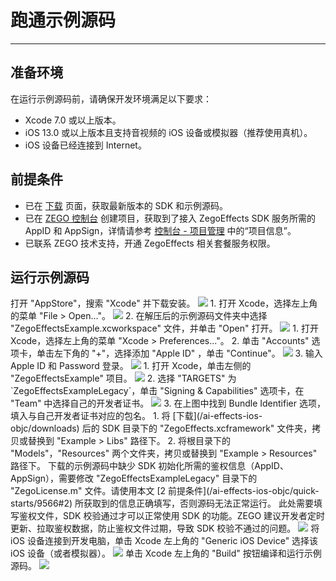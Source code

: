 
# 跑通示例源码

---

## 准备环境

在运行示例源码前，请确保开发环境满足以下要求：

* Xcode 7.0 或以上版本。
* iOS 13.0 或以上版本且支持音视频的 iOS 设备或模拟器（推荐使用真机）。
* iOS 设备已经连接到 Internet。

## 前提条件

- 已在 [下载](/ai-effects-ios-objc/downloads) 页面，获取最新版本的 SDK 和示例源码。
- 已在 [ZEGO 控制台](https://console.zego.im) 创建项目，获取到了接入 ZegoEffects SDK 服务所需的 AppID 和 AppSign，详情请参考 [控制台 - 项目管理](https://doc-zh.zego.im/article/12107) 中的“项目信息”。
- 已联系 ZEGO 技术支持，开通 ZegoEffects 相关套餐服务权限。

## 运行示例源码

<Steps>
<Step title="安装 Xcode">
打开 "AppStore"，搜索 "Xcode" 并下载安装。
<Frame width="512" height="auto" caption=""><img src="https://doc-media.zego.im/sdk-doc/Pics/iOS/ZegoExpressEngine/Common/appstore-xcode.png" /></Frame>
</Step>
<Step title="打开示例项目">
1. 打开 Xcode，选择左上角的菜单 "File > Open..."。
<Frame width="512" height="auto" caption=""><img src="https://doc-media.zego.im/sdk-doc/Pics/iOS/ZegoExpressEngine/Common/xcode-open-file.png" /></Frame>
2. 在解压后的示例源码文件夹中选择 "ZegoEffectsExample.xcworkspace" 文件，并单击 "Open" 打开。
<Frame width="512" height="auto" caption=""><img src="https://doc-media.zego.im/sdk-doc/Pics/ZegoEffects/Apple/effects_xcode_select_file.png" /></Frame>
</Step>
<Step title="登录开发者账号">
1. 打开 Xcode，选择左上角的菜单 "Xcode > Preferences..."。
2. 单击 "Accounts" 选项卡，单击左下角的 "+"，选择添加 "Apple ID" ，单击 "Continue"。
<Frame width="512" height="auto" caption=""><img src="https://doc-media.zego.im/sdk-doc/Pics/iOS/ZegoExpressEngine/Common/xcode-account.png" /></Frame>
3. 输入 Apple ID 和 Password 登录。
<Frame width="512" height="auto" caption=""><img src="https://doc-media.zego.im/sdk-doc/Pics/iOS/ZegoExpressEngine/Common/xcode-login-apple-id.png" /></Frame>
</Step>
<Step title="配置项目设置">
1. 打开 Xcode，单击左侧的 "ZegoEffectsExample" 项目。
<Frame width="512" height="auto" caption=""><img src="https://doc-media.zego.im/sdk-doc/Pics/ZegoEffects/Apple/effects_xcode_select_project.png" /></Frame>
2. 选择 "TARGETS" 为 `ZegoEffectsExampleLegacy`，单击 "Signing & Capabilities" 选项卡，在 "Team" 中选择自己的开发者证书。
<Frame width="512" height="auto" caption=""><img src="https://doc-media.zego.im/sdk-doc/Pics/ZegoEffects/Apple/effects_team_signing.png" /></Frame>
3. 在上图中找到 Bundle Identifier 选项，填入与自己开发者证书对应的包名。
</Step>
<Step title="添加 SDK 资源">
1. 将 [下载](/ai-effects-ios-objc/downloads) 后的 SDK 目录下的 "ZegoEffects.xcframework" 文件夹，拷贝或替换到 "Example > Libs" 路径下。
2. 将根目录下的 "Models"，"Resources" 两个文件夹，拷贝或替换到 "Example > Resources" 路径下。
</Step>
<Step title="配置鉴权信息">
下载的示例源码中缺少 SDK 初始化所需的鉴权信息（AppID、AppSign），需要修改 "ZegoEffectsExampleLegacy" 目录下的 "ZegoLicense.m" 文件。请使用本文 [2 前提条件](/ai-effects-ios-objc/quick-starts/9566#2) 所获取到的信息正确填写，否则源码无法正常运行。
<Warning>
此处需要填写鉴权文件，SDK 校验通过才可以正常使用 SDK 的功能。ZEGO 建议开发者定时更新、拉取鉴权数据，防止鉴权文件过期，导致 SDK 校验不通过的问题。
</Warning>
<Frame width="512" height="auto" caption=""><img src="https://doc-media.zego.im/sdk-doc/Pics/ZegoEffects/Apple/effects_enter_license_objc.png" /></Frame>
</Step>
<Step title="选择运行设备">
将 iOS 设备连接到开发电脑，单击 Xcode 左上角的 "Generic iOS Device" 选择该 iOS 设备（或者模拟器）。
<Frame width="512" height="auto" caption=""><img src="https://doc-media.zego.im/sdk-doc/Pics/ZegoEffects/Apple/effects_select_device.png" /></Frame>
</Step>
<Step title="运行项目">
单击 Xcode 左上角的 "Build" 按钮编译和运行示例源码。
<Frame width="512" height="auto" caption=""><img src="https://doc-media.zego.im/sdk-doc/Pics/ZegoEffects/Apple/effects_build_and_run.png" /></Frame>
</Step>
</Steps>
